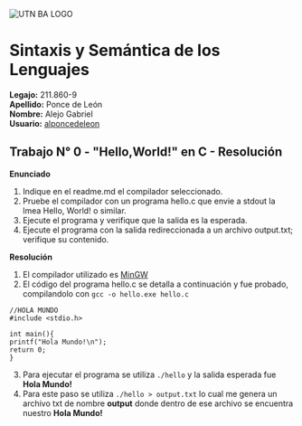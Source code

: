 ![UTN BA  LOGO](https://www.frba.utn.edu.ar/wp-content/uploads/2017/10/utnbamediano.jpg)
# Sintaxis y Semántica de los Lenguajes 
**Legajo:**  211.860-9<br>
**Apellido:** Ponce de León <br>
**Nombre:** Alejo Gabriel <br>
**Usuario:** [alponcedeleon](https://github.com/alponcedeleon/SSL) <br>
## Trabajo N° 0 - "Hello,World!" en C - Resolución
**Enunciado** 

1. Indique en el readme.md el compilador seleccionado.
2. Pruebe el compilador con un programa hello.c que envie a stdout la 
lmea Hello, World! o similar.
3. Ejecute el programa y verifique que la salida es la esperada. 
4. Ejecute el programa con la salida redireccionada a un archivo 
output.txt; verifique su contenido.

**Resolución**
1. El compilador utilizado es [MinGW](https://www.msys2.org/)
2. El código del programa hello.c se detalla a continuación y fue probado, compilandolo con `gcc -o hello.exe hello.c` 

```
//HOLA MUNDO
#include <stdio.h>

int main(){
printf("Hola Mundo!\n");
return 0;
}
```
3. Para ejecutar el programa se utiliza `./hello` y la salida esperada fue **Hola Mundo!**
4. Para este paso se utiliza `./hello > output.txt` lo cual me genera un archivo txt de nombre **output** donde dentro de ese archivo se encuentra nuestro **Hola Mundo!**
